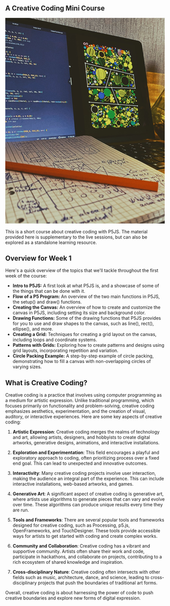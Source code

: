 ## A Creative Coding Mini Course 

![How to Approach Creative Coding](https://raw.githubusercontent.com/AhmadMoussa/creativecodingcourse/main/course_content/01_intro/01_overview/picover.jpg)

This is a short course about creative coding with P5JS. The material provided here is supplementary to the live sessions, but can also be explored as a standalone learning resource.

## Overview for Week 1

Here's a quick overview of the topics that we'll tackle throughout the first week of the course:

- **Intro to P5JS:** A first look at what P5JS is, and a showcase of some of the things that can be done with it.
- **Flow of a P5 Program:** An overview of the two main functions in P5JS, the setup() and draw() functions.
- **Creating the Canvas:** An overview of how to create and customize the canvas in P5JS, including setting its size and background color.
- **Drawing Functions:** Some of the drawing functions that P5JS provides for you to use and draw shapes to the canvas, such as line(), rect(), ellipse(), and more.
- **Creating a Grid:** Techniques for creating a grid layout on the canvas, including loops and coordinate systems.
- **Patterns with Grids:** Exploring how to create patterns and designs using grid layouts, incorporating repetition and variation.
- **Circle Packing Example:** A step-by-step example of circle packing, demonstrating how to fill a canvas with non-overlapping circles of varying sizes.


## What is Creative Coding?

Creative coding is a practice that involves using computer programming as a medium for artistic expression. Unlike traditional programming, which focuses primarily on functionality and problem-solving, creative coding emphasizes aesthetics, experimentation, and the creation of visual, auditory, or interactive experiences. Here are some key aspects of creative coding:

1. **Artistic Expression**: Creative coding merges the realms of technology and art, allowing artists, designers, and hobbyists to create digital artworks, generative designs, animations, and interactive installations.

2. **Exploration and Experimentation**: This field encourages a playful and exploratory approach to coding, often prioritizing process over a fixed end goal. This can lead to unexpected and innovative outcomes.

3. **Interactivity**: Many creative coding projects involve user interaction, making the audience an integral part of the experience. This can include interactive installations, web-based artworks, and games.

4. **Generative Art**: A significant aspect of creative coding is generative art, where artists use algorithms to generate pieces that can vary and evolve over time. These algorithms can produce unique results every time they are run.

5. **Tools and Frameworks**: There are several popular tools and frameworks designed for creative coding, such as Processing, p5.js, OpenFrameworks, and TouchDesigner. These tools provide accessible ways for artists to get started with coding and create complex works.

6. **Community and Collaboration**: Creative coding has a vibrant and supportive community. Artists often share their work and code, participate in hackathons, and collaborate on projects, contributing to a rich ecosystem of shared knowledge and inspiration.

7. **Cross-disciplinary Nature**: Creative coding often intersects with other fields such as music, architecture, dance, and science, leading to cross-disciplinary projects that push the boundaries of traditional art forms.

Overall, creative coding is about harnessing the power of code to push creative boundaries and explore new forms of digital expression.
